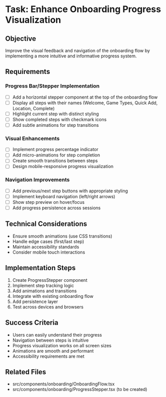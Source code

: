 # Task: Enhance Onboarding Progress Visualization

## Objective
Improve the visual feedback and navigation of the onboarding flow by implementing a more intuitive and informative progress system.

## Requirements

### Progress Bar/Stepper Implementation
- [ ] Add a horizontal stepper component at the top of the onboarding flow
- [ ] Display all steps with their names (Welcome, Game Types, Quick Add, Location, Complete)
- [ ] Highlight current step with distinct styling
- [ ] Show completed steps with checkmark icons
- [ ] Add subtle animations for step transitions

### Visual Enhancements
- [ ] Implement progress percentage indicator
- [ ] Add micro-animations for step completion
- [ ] Create smooth transitions between steps
- [ ] Design mobile-responsive progress visualization

### Navigation Improvements
- [ ] Add previous/next step buttons with appropriate styling
- [ ] Implement keyboard navigation (left/right arrows)
- [ ] Show step preview on hover/focus
- [ ] Add progress persistence across sessions

## Technical Considerations
- Ensure smooth animations (use CSS transitions)
- Handle edge cases (first/last step)
- Maintain accessibility standards
- Consider mobile touch interactions

## Implementation Steps
1. Create ProgressStepper component
2. Implement step tracking logic
3. Add animations and transitions
4. Integrate with existing onboarding flow
5. Add persistence layer
6. Test across devices and browsers

## Success Criteria
- Users can easily understand their progress
- Navigation between steps is intuitive
- Progress visualization works on all screen sizes
- Animations are smooth and performant
- Accessibility requirements are met

## Related Files
- src/components/onboarding/OnboardingFlow.tsx
- src/components/onboarding/ProgressStepper.tsx (to be created)
